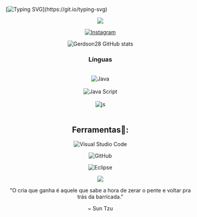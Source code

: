 [![Typing SVG](https://readme-typing-svg.herokuapp.com/?color=F8F8FF&size=35&center=true&vCenter=true&width=1000&lines=hello,+my+name+is+Gerdson+Costa;I'm+eighteen+years+old+and+i+study+at+the+IFCE;*+Welcome+to+My+Profile+*)](https://git.io/typing-svg)


<div align="center">  


  <a href="mailto: gerdsoncosta999@gmail.com" target="_blank"><img src= "https://img.shields.io/badge/Gmail-D14836?style=for-the-badge&logo=gmail&logoColor=white" />

<div align="center">  
 
 
 [![Instagram](https://img.shields.io/badge/Instagram-E4405F?style=for-the-badge&logo=instagram&logoColor=white)](https://instagram.com/only.gc_?utm_source=qr&igshid=MzNlNGNkZWQ4Mg%3D%3D)
  
  ![Gerdson28 GitHub stats](https://github-readme-stats.vercel.app/api?username=Gerdson28&show_icons=true&theme=tokyonight)

### Línguas 

<div style="display: inline_block"><br/>
  <img aling="center" alt="Java" src="https://img.shields.io/badge/Java-ED8B00?style=for-the-badge&logo=openjdk&logoColor=white" />
  </div>
  <div style="display: inline_block"><br/>
  <img aling="center" alt="Java Script" src="https://img.shields.io/badge/JavaScript-323330?style=for-the-badge&logo=javascript&logoColor=F7DF1E" />
  </div>
  <div style="display: inline_block"><br/>
  
  </div>
    <img align="center" alt="js" src="https://img.shields.io/badge/html5-%23E34F26.svg?style=for-the-badge&logo=html5&logoColor=white" />
  </div><br/>

## Ferramentas🧰:

![Visual Studio Code](https://img.shields.io/badge/Visual%20Studio%20Code-0078d7.svg?style=for-the-badge&logo=visual-studio-code&logoColor=white)

![GitHub](https://img.shields.io/badge/github-%23121011.svg?style=for-the-badge&logo=github&logoColor=white)

![Eclipse](https://img.shields.io/badge/Eclipse-2C2255?style=for-the-badge&logo=eclipse&logoColor=white) 

<p align="center"> 
   <img src="https://github-profile-trophy.vercel.app/?username=Gerdson28&theme=dark&row=2&no-bg=true&column=3&margin-w=15&margin-h=15" /> 
 </p>

 "O cria que ganha é aquele que sabe a hora de zerar o pente e voltar pra trás da barricada."

~ Sun Tzu

